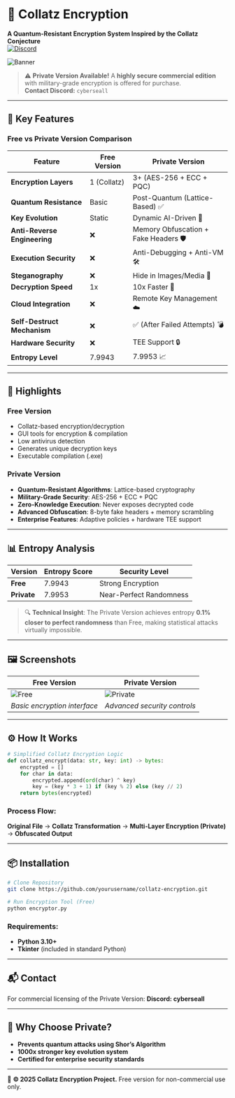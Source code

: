 # 🔐 Collatz Encryption

**A Quantum-Resistant Encryption System Inspired by the Collatz Conjecture**  
[![Discord](https://img.shields.io/badge/Discord-%237289DA.svg?logo=discord&logoColor=white)](https://discord.com/users/cyberseall)

![Banner](https://i.imgur.com/Wfde8F7.png)

> ⚠️ **Private Version Available!** A **highly secure commercial edition** with military-grade encryption is offered for purchase.  
> **Contact Discord:** `cyberseall`

---

## 🚀 Key Features

### Free vs Private Version Comparison

| Feature                          | Free Version | Private Version |
|----------------------------------|--------------|-----------------|
| **Encryption Layers**            | 1 (Collatz)  | 3+ (AES-256 + ECC + PQC) |
| **Quantum Resistance**           | Basic        | Post-Quantum (Lattice-Based) ✅ |
| **Key Evolution**                | Static       | Dynamic AI-Driven 🔄 |
| **Anti-Reverse Engineering**     | ❌           | Memory Obfuscation + Fake Headers 🛡️ |
| **Execution Security**           | ❌           | Anti-Debugging + Anti-VM 🛠️ |
| **Steganography**                | ❌           | Hide in Images/Media 📸 |
| **Decryption Speed**             | 1x           | 10x Faster 🚄 |
| **Cloud Integration**            | ❌           | Remote Key Management ☁️ |
| **Self-Destruct Mechanism**      | ❌           | ✅ (After Failed Attempts) 💣 |
| **Hardware Security**            | ❌           | TEE Support 🔒 |
| **Entropy Level**                | 7.9943       | 7.9953 📈 |

---

## 🌟 Highlights

### Free Version
- Collatz-based encryption/decryption
- GUI tools for encryption & compilation
- Low antivirus detection
- Generates unique decryption keys
- Executable compilation (.exe)

### Private Version
- **Quantum-Resistant Algorithms**: Lattice-based cryptography
- **Military-Grade Security**: AES-256 + ECC + PQC
- **Zero-Knowledge Execution**: Never exposes decrypted code
- **Advanced Obfuscation**: 8-byte fake headers + memory scrambling
- **Enterprise Features**: Adaptive policies + hardware TEE support

---

## 📊 Entropy Analysis

| Version        | Entropy Score | Security Level          |
|----------------|---------------|-------------------------|
| **Free**       | 7.9943        | Strong Encryption       |
| **Private**    | 7.9953        | Near-Perfect Randomness |

> 🔍 **Technical Insight**: The Private Version achieves entropy **0.1% closer to perfect randomness** than Free, making statistical attacks virtually impossible.

---

## 🖼️ Screenshots

| Free Version                    | Private Version                     |
|---------------------------------|-------------------------------------|
| ![Free](https://i.imgur.com/wHnMZtP.png) | ![Private](https://i.imgur.com/lBxUEbn.png) |
| *Basic encryption interface*    | *Advanced security controls*        |

---

## ⚙️ How It Works

```python
# Simplified Collatz Encryption Logic
def collatz_encrypt(data: str, key: int) -> bytes:
    encrypted = []
    for char in data:
        encrypted.append(ord(char) ^ key)
        key = (key * 3 + 1) if (key % 2) else (key // 2)
    return bytes(encrypted)
```

### Process Flow:
**Original File** → **Collatz Transformation** → **Multi-Layer Encryption (Private)** → **Obfuscated Output**

---

## 📦 Installation

```bash
# Clone Repository
git clone https://github.com/yourusername/collatz-encryption.git

# Run Encryption Tool (Free)
python encryptor.py
```

### Requirements:
- **Python 3.10+**
- **Tkinter** (included in standard Python)

---

## 📬 Contact
For commercial licensing of the Private Version:
**Discord: cyberseall**

---

## 🔐 Why Choose Private?
- **Prevents quantum attacks using Shor’s Algorithm**
- **1000x stronger key evolution system**
- **Certified for enterprise security standards**

---

📅 **© 2025 Collatz Encryption Project.** Free version for non-commercial use only.

